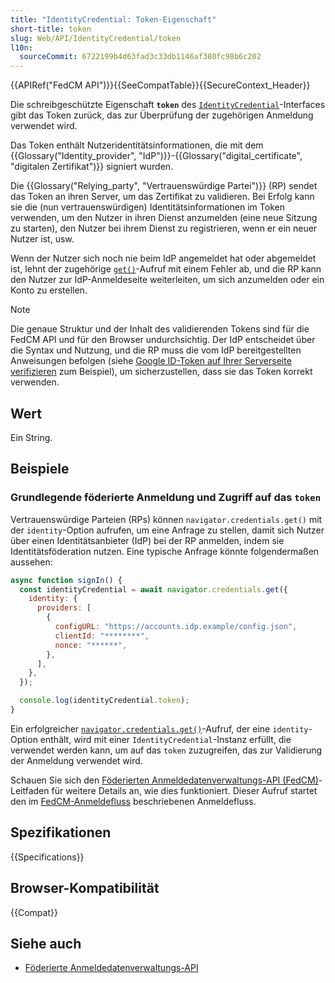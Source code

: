 ```yaml
---
title: "IdentityCredential: Token-Eigenschaft"
short-title: token
slug: Web/API/IdentityCredential/token
l10n:
  sourceCommit: 6722199b4d63fad3c33db1146af380fc98b6c202
---
```


{{APIRef("FedCM API")}}{{SeeCompatTable}}{{SecureContext_Header}}

Die schreibgeschützte Eigenschaft **`token`** des [`IdentityCredential`](/de/docs/Web/API/IdentityCredential)-Interfaces gibt das Token zurück, das zur Überprüfung der zugehörigen Anmeldung verwendet wird.

Das Token enthält Nutzeridentitätsinformationen, die mit dem {{Glossary("Identity_provider", "IdP")}}-{{Glossary("digital_certificate", "digitalen Zertifikat")}} signiert wurden.

Die {{Glossary("Relying_party", "Vertrauenswürdige Partei")}} (RP) sendet das Token an ihren Server, um das Zertifikat zu validieren. Bei Erfolg kann sie die (nun vertrauenswürdigen) Identitätsinformationen im Token verwenden, um den Nutzer in ihren Dienst anzumelden (eine neue Sitzung zu starten), den Nutzer bei ihrem Dienst zu registrieren, wenn er ein neuer Nutzer ist, usw.

Wenn der Nutzer sich noch nie beim IdP angemeldet hat oder abgemeldet ist, lehnt der zugehörige [`get()`](/de/docs/Web/API/CredentialsContainer/get)-Aufruf mit einem Fehler ab, und die RP kann den Nutzer zur IdP-Anmeldeseite weiterleiten, um sich anzumelden oder ein Konto zu erstellen.

> [!NOTE]
> Die genaue Struktur und der Inhalt des validierenden Tokens sind für die FedCM API und für den Browser undurchsichtig. Der IdP entscheidet über die Syntax und Nutzung, und die RP muss die vom IdP bereitgestellten Anweisungen befolgen (siehe [Google ID-Token auf Ihrer Serverseite verifizieren](https://developers.google.com/identity/gsi/web/guides/verify-google-id-token) zum Beispiel), um sicherzustellen, dass sie das Token korrekt verwenden.

## Wert

Ein String.

## Beispiele

### Grundlegende föderierte Anmeldung und Zugriff auf das `token`

Vertrauenswürdige Parteien (RPs) können `navigator.credentials.get()` mit der `identity`-Option aufrufen, um eine Anfrage zu stellen, damit sich Nutzer über einen Identitätsanbieter (IdP) bei der RP anmelden, indem sie Identitätsföderation nutzen. Eine typische Anfrage könnte folgendermaßen aussehen:

```js
async function signIn() {
  const identityCredential = await navigator.credentials.get({
    identity: {
      providers: [
        {
          configURL: "https://accounts.idp.example/config.json",
          clientId: "********",
          nonce: "******",
        },
      ],
    },
  });

  console.log(identityCredential.token);
}
```

Ein erfolgreicher [`navigator.credentials.get()`](/de/docs/Web/API/CredentialsContainer/get)-Aufruf, der eine `identity`-Option enthält, wird mit einer `IdentityCredential`-Instanz erfüllt, die verwendet werden kann, um auf das `token` zuzugreifen, das zur Validierung der Anmeldung verwendet wird.

Schauen Sie sich den [Föderierten Anmeldedatenverwaltungs-API (FedCM)](/de/docs/Web/API/FedCM_API)-Leitfaden für weitere Details an, wie dies funktioniert. Dieser Aufruf startet den im [FedCM-Anmeldefluss](/de/docs/Web/API/FedCM_API/RP_sign-in#fedcm_sign-in_flow) beschriebenen Anmeldefluss.

## Spezifikationen

{{Specifications}}

## Browser-Kompatibilität

{{Compat}}

## Siehe auch

- [Föderierte Anmeldedatenverwaltungs-API](https://developer.chrome.com/docs/identity/fedcm/overview)
